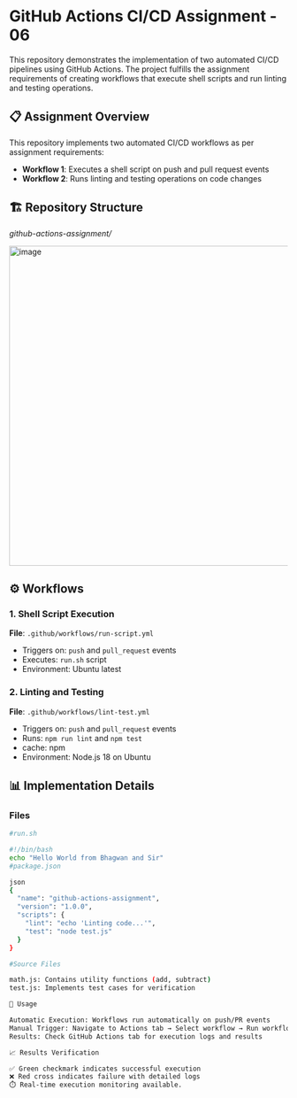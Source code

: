 # GitHub Actions CI/CD Assignment - 06

This repository demonstrates the implementation of two automated CI/CD pipelines using GitHub Actions. The project fulfills the assignment requirements of creating workflows that execute shell scripts and run linting and testing operations.

## 📋 Assignment Overview

This repository implements two automated CI/CD workflows as per assignment requirements:
- **Workflow 1**: Executes a shell script on push and pull request events
- **Workflow 2**: Runs linting and testing operations on code changes

## 🏗️ Repository Structure
*github-actions-assignment/*

<img width="999" height="578" alt="image" src="https://github.com/user-attachments/assets/16fcf89b-4253-4b8a-b517-c41c5192abfc" />


## ⚙️ Workflows

### 1. Shell Script Execution
**File**: `.github/workflows/run-script.yml`
- Triggers on: `push` and `pull_request` events
- Executes: `run.sh` script
- Environment: Ubuntu latest

### 2. Linting and Testing  
**File**: `.github/workflows/lint-test.yml`
- Triggers on: `push` and `pull_request` events
- Runs: `npm run lint` and `npm test`
- cache: npm 
- Environment: Node.js 18 on Ubuntu

## 📊 Implementation Details

### Files
```bash
#run.sh

#!/bin/bash
echo "Hello World from Bhagwan and Sir"
#package.json

json
{
  "name": "github-actions-assignment",
  "version": "1.0.0",
  "scripts": {
    "lint": "echo 'Linting code...'",
    "test": "node test.js"
  }
}

#Source Files

math.js: Contains utility functions (add, subtract)
test.js: Implements test cases for verification

🚀 Usage

Automatic Execution: Workflows run automatically on push/PR events
Manual Trigger: Navigate to Actions tab → Select workflow → Run workflow
Results: Check GitHub Actions tab for execution logs and results

📈 Results Verification

✅ Green checkmark indicates successful execution
❌ Red cross indicates failure with detailed logs
⏱️ Real-time execution monitoring available.
